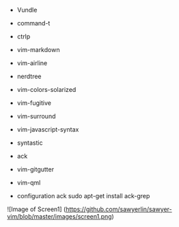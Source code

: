 * Vundle
* command-t
* ctrlp
* vim-markdown
* vim-airline
* nerdtree
* vim-colors-solarized
* vim-fugitive
* vim-surround
* vim-javascript-syntax
* syntastic
* ack
* vim-gitgutter
* vim-qml


* configuration ack
sudo apt-get install ack-grep

![Image of Screen1]
(https://github.com/sawyerlin/sawyer-vim/blob/master/images/screen1.png)
